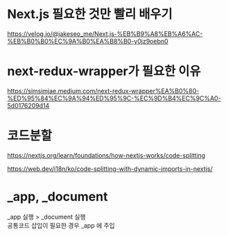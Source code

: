 # Next.js 필요한 것만 빨리 배우기

https://velog.io/@jakeseo_me/Next.js-%EB%B9%A8%EB%A6%AC-%EB%B0%B0%EC%9A%B0%EA%B8%B0-y0jz9oebn0

# next-redux-wrapper가 필요한 이유

https://simsimjae.medium.com/next-redux-wrapper%EA%B0%80-%ED%95%84%EC%9A%94%ED%95%9C-%EC%9D%B4%EC%9C%A0-5d0176209d14

# 코드분할

https://nextjs.org/learn/foundations/how-nextjs-works/code-splitting

https://web.dev/i18n/ko/code-splitting-with-dynamic-imports-in-nextjs/

# \_app, \_document

\_app 실행 > \_document 실행  
공통코드 삽입이 필요한 경우 \_app 에 주입
